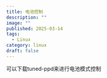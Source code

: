 ```yaml
---
title: 电池控制
description: ""
image: ""
published: 2025-03-14
tags:
  - Linux
category: linux
draft: false
---
```

可以下载tuned-ppd来进行电池模式控制
